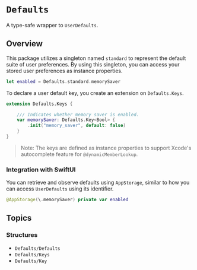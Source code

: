 # ``Defaults``

A type-safe wrapper to `UserDefaults`.

## Overview

This package utilizes a singleton named `standard` to represent the default suite of user preferences. By using this singleton, you can access your stored user preferences as instance properties.

```swift
let enabled = Defaults.standard.memorySaver
```

To declare a user default key, you create an extension on `Defaults.Keys`.

```swift
extension Defaults.Keys {

    /// Indicates whether memory saver is enabled.
    var memorySaver: Defaults.Key<Bool> {
        .init("memory_saver", default: false)
    }
}
```

> Note: 
> The keys are defined as instance properties to support Xcode's autocomplete feature for `@dynamicMemberLookup`.


### Integration with SwiftUI

You can retrieve and observe defaults using `AppStorage`, similar to how you can access `UserDefaults` using its identifier.

```swift
@AppStorage(\.memorySaver) private var enabled
```

## Topics

### Structures

- ``Defaults/Defaults``
- ``Defaults/Keys``
- ``Defaults/Key``
